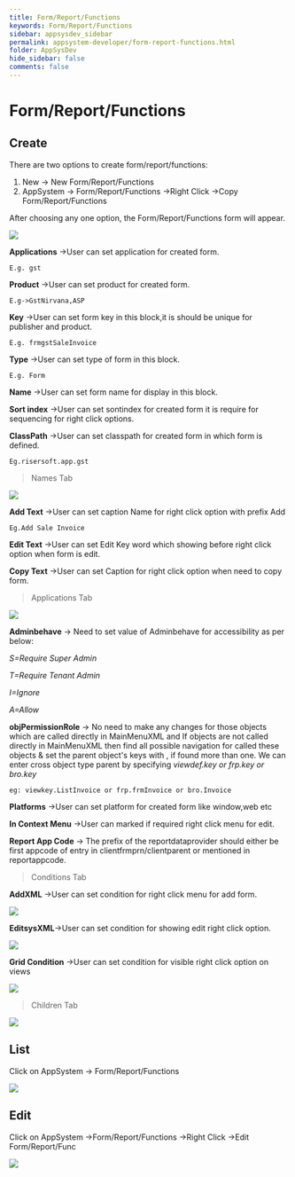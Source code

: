 ```yaml
---
title: Form/Report/Functions
keywords: Form/Report/Functions
sidebar: appsysdev_sidebar
permalink: appsystem-developer/form-report-functions.html
folder: AppSysDev
hide_sidebar: false
comments: false
---
```



# Form/Report/Functions

## Create

There are two options to create form/report/functions:
1.	New -> New Form/Report/Functions
2.	AppSystem -> Form/Report/Functions ->Right Click ->Copy Form/Report/Functions

After choosing any one option, the Form/Report/Functions form will appear.  

![](/images/form-report-function.jpg)

**Applications** ->User can set application for created form.

    E.g. gst

**Product** ->User can set product for created form.

    E.g->GstNirvana,ASP

**Key** ->User can set form key in this block,it is should be unique for publisher and product.

    E.g. frmgstSaleInvoice

**Type** ->User can set type of form in this block.

    E.g. Form

**Name** ->User can set form name for display in this block.

**Sort index** ->User can set sontindex for created form it is require for sequencing for right click options.

**ClassPath** ->User can set classpath for created form in which form is defined.

    Eg.risersoft.app.gst

>Names Tab

![](/images/namestab.jpg)

**Add Text** ->User can set caption Name for right click option with prefix Add

    Eg.Add Sale Invoice

**Edit Text** ->User can set Edit Key word which showing before right click option when form is edit.

**Copy Text** ->User can set Caption for right click option when need to copy form.

>Applications Tab

![](/images/applicationstab.png)

**Adminbehave** -> Need to set value of Adminbehave for accessibility as per below:

*S=Require Super Admin*

*T=Require Tenant Admin*

*I=Ignore*

*A=Allow*


**objPermissionRole** -> No need to make any changes for those objects which are called directly in MainMenuXML and If objects are not called directly in MainMenuXML then find all possible navigation for called these objects & set  the parent object's keys with , if found more than one. We can enter cross object type parent by specifying *viewdef.key or frp.key or bro.key*

    eg: viewkey.ListInvoice or frp.frmInvoice or bro.Invoice


**Platforms** ->User can set platform for created form like window,web etc

**In Context Menu** ->User can marked if required right click menu for edit.

**Report App Code** -> The prefix of the reportdataprovider should either be first appcode of entry in clientfrmprn/clientparent or mentioned in reportappcode.

>Conditions Tab

**AddXML** ->User can set condition for right click menu for add form.

![](/images/AddXML.jpg)

**EditsysXML**->User can set condition for showing edit right click option.

![](/images/EditsysXML.jpg)

**Grid Condition** ->User can set condition for visible right click option on views

![](/images/formreportfunctiongridcondition.jpg)

>Children Tab

![](/images/formreportfunctionchildrentab.png)

## List

Click on AppSystem -> Form/Report/Functions

![](/images/formreportfunctionlist.jpg)

## Edit

Click on AppSystem ->Form/Report/Functions ->Right Click ->Edit Form/Report/Func

![](/images/editformreportfunction.jpg)
